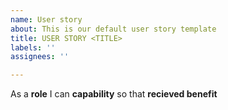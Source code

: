 ```yaml
---
name: User story
about: This is our default user story template
title: USER STORY <TITLE>
labels: ''
assignees: ''

---
```


As a **role** I can **capability** so that **recieved benefit**

